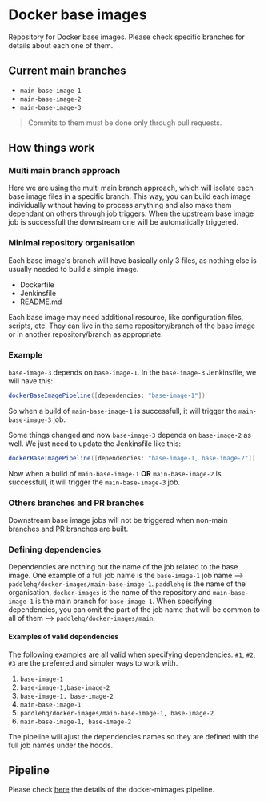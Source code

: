 # Docker base images

Repository for Docker base images.
Please check specific branches for details about each one of them.

## Current main branches

- `main-base-image-1`
- `main-base-image-2`
- `main-base-image-3`

> Commits to them must be done only through pull requests.

## How things work

### Multi main branch approach

Here we are using the multi main branch approach, which will isolate each base image files in a specific branch. This way, you can build each image individually without having to process anything and also make them dependant on others through job triggers.
When the upstream base image job is successfull the downstream one will be automatically triggered.

### Minimal repository organisation

Each base image's branch will have basically only 3 files, as nothing else is usually needed to build a simple image.

- Dockerfile
- Jenkinsfile
- README.md

Each base image may need additional resource, like configuration files, scripts, etc. 
They can live in the same repository/branch of the base image or in another repository/branch as appropriate.

### Example

`base-image-3` depends on `base-image-1`.
In the `base-image-3` Jenkinsfile, we will have this:

```groovy
dockerBaseImagePipeline([dependencies: "base-image-1"])
```

So when a build of `main-base-image-1` is successfull, it will trigger the `main-base-image-3` job.

Some things changed and now `base-image-3` depends on `base-image-2` as well.
We just need to update the Jenkinsfile like this:

```groovy
dockerBaseImagePipeline([dependencies: "base-image-1, base-image-2"])
```

Now when a build of `main-base-image-1` **OR** `main-base-image-2` is successfull, it will trigger the `main-base-image-3` job.

### Others branches and PR branches

Downstream base image jobs will not be triggered when non-main branches and PR branches are built.

### Defining dependencies

Dependencies are nothing but the name of the job related to the base image.
One example of a full job name is the `base-image-1` job name --> `paddlehq/docker-images/main-base-image-1`. `paddlehq` is the name of the organisation, `docker-images` is the name of the repository and `main-base-image-1` is the main branch for `base-image-1`.
When specifying dependencies, you can omit the part of the job name that will be common to all of them --> `paddlehq/docker-images/main`.

#### Examples of valid dependencies

The following examples are all valid when specifying dependencies.
`#1`, `#2`, `#3` are the preferred and simpler ways to work with.

1. `base-image-1`
1. `base-image-1,base-image-2`
1. `base-image-1, base-image-2`
1. `main-base-image-1`
1. `paddlehq/docker-images/main-base-image-1, base-image-2`
1. `main-base-image-1, base-image-2`

The pipeline will ajust the dependencies names so they are defined with the full job names under the hoods.

## Pipeline

Please check [here](docker-images-pipeline) the details of the docker-mimages pipeline.

[docker-images-pipeline]:https://github.com/PaddleHQ/paddle-jenkins-library/blob/master/vars/dockerBaseImagePipeline.groovy